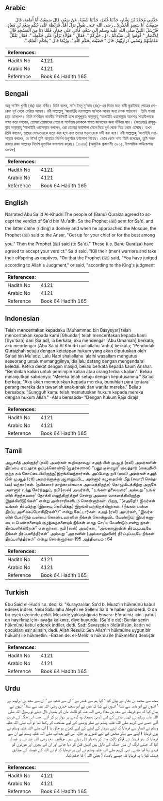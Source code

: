 ## Arabic


<div dir="rtl" lang="ar" style={{fontSize:'larger',backgroundColor:'#f8f9fa',padding:20}}>
حَدَّثَنِي مُحَمَّدُ بْنُ بَشَّارٍ، حَدَّثَنَا غُنْدَرٌ، حَدَّثَنَا شُعْبَةُ، عَنْ سَعْدٍ، قَالَ سَمِعْتُ أَبَا أُمَامَةَ، قَالَ سَمِعْتُ أَبَا سَعِيدٍ الْخُدْرِيَّ ـ رضى الله عنه ـ يَقُولُ نَزَلَ أَهْلُ قُرَيْظَةَ عَلَى حُكْمِ سَعْدِ بْنِ مُعَاذٍ، فَأَرْسَلَ النَّبِيُّ صلى الله عليه وسلم إِلَى سَعْدٍ، فَأَتَى عَلَى حِمَارٍ، فَلَمَّا دَنَا مِنَ الْمَسْجِدِ قَالَ لِلأَنْصَارِ ‏"‏ قُومُوا إِلَى سَيِّدِكُمْ ـ أَوْ ـ خَيْرِكُمْ ‏"‏‏.‏ فَقَالَ ‏"‏ هَؤُلاَءِ نَزَلُوا عَلَى حُكْمِكَ ‏"‏‏.‏ فَقَالَ تَقْتُلُ مُقَاتِلَتَهُمْ وَتَسْبِي ذَرَارِيَّهُمْ‏.‏ قَالَ ‏"‏ قَضَيْتَ بِحُكْمِ اللَّهِ ‏"‏‏.‏ وَرُبَّمَا قَالَ ‏"‏ بِحُكْمِ الْمَلِكِ ‏"‏‏.‏
</div>
<div style={{backgroundColor:'#f8f9fa',padding:20, marginBottom: 10}}><table> <thead> <tr> <th>References:</th> <th></th> </tr> </thead> <tbody><tr><td>Hadith No</td><td>4121</td></tr><tr><td>Arabic No</td><td>4121</td></tr><tr><td>Reference</td><td>Book 64 Hadith 165</td></tr></tbody></table></div>

## Bengali


<div dir="ltr" lang="bn" style={{fontSize:'larger',backgroundColor:'#f8f9fa',padding:20}}>
আবূ সা‘ঈদ খুদরী (রাঃ) হতে বর্ণিত। তিনি বলেন, সা‘দ ইবনু মু‘আয (রাঃ)-এর বিচার মতে বানী কুরাইযাহ গোত্রের লোকেরা দূর্গ থেকে বেরিয়ে আসল। নবী সাল্লাল্লাহু ‘আলাইহি ওয়াসাল্লাম সা‘দকে আনার জন্য লোক পাঠালেন। তিনি গাধায় চড়ে আসলেন। তিনি মসজিদে নাবাবীর নিকটবর্তী হলে রাসূলুল্লাহ সাল্লাল্লাহু ‘আলাইহি ওয়াসাল্লাম আনসার সাহাবীগণকে লক্ষ্য করে বললেন, তোমরা তোমাদের নেতা বা সর্বোত্তম লোককে স্বাগত জানানোর জন্য দাঁড়িয়ে যাও। (অতঃপর) রাসূলুল্লাহ সাল্লাল্লাহু ‘আলাইহি ওয়াসাল্লাম বললেন, এরা তোমার ফায়সালা মেনে নিয়ে দূর্গ থেকে নিচে নেমে এসেছে। তখন তিনি বললেন, তাদের যোদ্ধাদেরকে হত্যা করা হবে এবং তাদের সন্তাদেরকে বন্দী করা হবে। নবী সাল্লাল্লাহু ‘আলাইহি ওয়াসাল্লাম বললেন, হে সা‘দ! তুমি আল্লাহর নির্দেশ অনুসারে ফায়সালা দিয়েছ। কোন কোন সময় তিনি বলেছেন, তুমি সকল রাজার রাজা আল্লাহর নির্দেশ মুতাবিক ফায়সালা করেছ। [৩০৪৩] (আধুনিক প্রকাশনীঃ ৩৮১৫, ইসলামিক ফাউন্ডেশনঃ ৩৮১৮)
</div>
<div style={{backgroundColor:'#f8f9fa',padding:20, marginBottom: 10}}><table> <thead> <tr> <th>References:</th> <th></th> </tr> </thead> <tbody><tr><td>Hadith No</td><td>4121</td></tr><tr><td>Arabic No</td><td>4121</td></tr><tr><td>Reference</td><td>Book 64 Hadith 165</td></tr></tbody></table></div>

## English


<div dir="ltr" lang="en" style={{fontSize:'larger',backgroundColor:'#f8f9fa',padding:20}}>
Narrated Abu Sa'id Al-Khudri:The people of (Banu) Quraiza agreed to accept the verdict of Sa'd bin Mu'adh. So the Prophet (ﷺ) sent for Sa'd, and the latter came (riding) a donkey and when he approached the Mosque, the Prophet (ﷺ) said to the Ansar, "Get up for your chief or for the best among you." Then the Prophet (ﷺ) said (to Sa'd)." These (i.e. Banu Quraiza) have agreed to accept your verdict." Sa'd said, "Kill their (men) warriors and take their offspring as captives, "On that the Prophet (ﷺ) said, "You have judged according to Allah's Judgment," or said, "according to the King's judgment
</div>
<div style={{backgroundColor:'#f8f9fa',padding:20, marginBottom: 10}}><table> <thead> <tr> <th>References:</th> <th></th> </tr> </thead> <tbody><tr><td>Hadith No</td><td>4121</td></tr><tr><td>Arabic No</td><td>4121</td></tr><tr><td>Reference</td><td>Book 64 Hadith 165</td></tr></tbody></table></div>

## Indonesian


<div dir="ltr" lang="id" style={{fontSize:'larger',backgroundColor:'#f8f9fa',padding:20}}>
Telah menceritakan kepadaku [Muhammad bin Basysyar] telah menceritakan kepada kami [Ghundar] telah menceritakan kepada kami [Syu'bah] dari [Sa'ad], ia berkata; aku mendengar [Abu Umamah] berkata; aku mendengar [Abu Sa'id Al Khudri radliallahu 'anhu] berkata; "Penduduk Quraizhah setuju dengan ketetapan hukum yang akan diputuskan oleh Sa'ad bin Mu'adz. Lalu Nabi shallallahu 'alaihi wasallam mengutus seseorang untuk memanggilnya, dia lalu datang dengan mengendarai keledai. Ketika dekat dengan masjid, beliau berkata kepada kaum Anshar: "Berdirilah kalian untuk pemimpin kalian atau orang terbaik kalian". Beliau melanjutkan sabdanya: "Mereka telah setuju dengan keputusanmu." Sa'ad berkata; "Aku akan memutuskan kepada mereka, bunuhlah para tentara perang mereka dan tawanlah anak-anak dan wanita mereka." Beliau bersabda: "Sungguh kamu telah memutuskan hukum kepada mereka dengan hukum Allah." -Atau bersabda- "Dengan hukum Raja diraja
</div>
<div style={{backgroundColor:'#f8f9fa',padding:20, marginBottom: 10}}><table> <thead> <tr> <th>References:</th> <th></th> </tr> </thead> <tbody><tr><td>Hadith No</td><td>4121</td></tr><tr><td>Arabic No</td><td>4121</td></tr><tr><td>Reference</td><td>Book 64 Hadith 165</td></tr></tbody></table></div>

## Tamil


<div dir="ltr" lang="ta" style={{fontSize:'larger',backgroundColor:'#f8f9fa',padding:20}}>
அபூசயீத் அல்குத்ரீ (ரலி) அவர்கள் கூறியதாவது: சஅத் பின் முஆத் (ரலி) அவர்களின் தீர்ப்பை ஏற்பதாக ஒப்புக்கொண்டு (யூதர்களான) “பனூ குறைழா' குலத்தார் (கைபரிலிருந்த தம் கோட்டையிலிருந்து)இறங்கிவந்தார்கள். அப்போது நபி (ஸல்) அவர்கள் சஅத் பின் முஆத் (ரó) அவர்களுக்கு ஆளனுப்பிட, அன்னார் கழுதையின் மீது (சவாரி செய்தபடி) வந்தார்கள். (நபிகளார் தாற்காலிகமாக அமைத்திருந்த) தொழுமிடத்திற்கு அருகே அன்னார் வந்து சேர்ந்ததும், நபி (ஸல்) அவர்கள், “உங்கள் தலைவரை' அல்லது “உங்களில் சிறந்தவரை' நோக்கி எழுந்திரு(த்துச் சென்று அவரை வாகனத்திலிருந்து இறக்கிவிடு)ங்கள்” என்று அன்சாரிகளிடம் சொன்னார்கள். பிறகு, “(சஅதே!) இவர்கள் உங்கள் தீர்ப்பிற்கு (இசைவு தெரிவித்து) இறங்கி வந்திருக்கிறார்கள். (நீங்கள் என்ன தீர்ப்பு அளிக்கப்போகிறீர்கள்?)” என்று கேட்டார்கள். சஅத் (ரலி) அவர்கள், “இவர்களில் போரிடும் வலிமை கொண்டவர்களை நீங்கள் கொன்றுவிட வேண்டும்; இவர்களுடைய பெண்களையும் குழந்தைகளையும் நீங்கள் கைது செய்ய வேண்டும் என்று நான் தீர்ப்பளிக்கிறேன்” என்றார்கள். நபி (ஸல்) அவர்கள், “அல்லாஹ்வின் தீர்ப்புப்படியே நீங்கள் தீர்ப்பளித்தீர்கள்” அல்லது “அரசனின் (அல்லாஹ்வின்) தீர்ப்புப்படியே நீங்கள் தீர்ப்பளித்தீர்கள்” என்று சொன்னார்கள்.195 அத்தியாயம் : 64
</div>
<div style={{backgroundColor:'#f8f9fa',padding:20, marginBottom: 10}}><table> <thead> <tr> <th>References:</th> <th></th> </tr> </thead> <tbody><tr><td>Hadith No</td><td>4121</td></tr><tr><td>Arabic No</td><td>4121</td></tr><tr><td>Reference</td><td>Book 64 Hadith 165</td></tr></tbody></table></div>

## Turkish


<div dir="ltr" lang="tr" style={{fontSize:'larger',backgroundColor:'#f8f9fa',padding:20}}>
Ebu Said el-Hudri r.a. dedi ki: "Kurayzalılar, Sa'd b. Muaz'ın hükmünü kabul ederek indiler. Nebi Sallallahu Aleyhi ve Sellem Sa'd 'e haber gönderdi. O da bir eşek üzerinde geldi. Mescide yaklaştığında Ensara: Efendiniz için -yahut en hayırlınız için- ayağa kalkınız, diye buyurdu. (Sa'd'e de): Bunlar senin hükmünü kabul ederek indiler, dedi. Sad: Savaşçıları öldürülsün, kadın ve çocukları esir alınsın, dedi. Allah Resulü: Sen Allah'ın hükmüine uygun bir hüküm) ile hükmetlin. -Bazen de: el-Melik'in hükmü ile (hükmetlin) demiştir
</div>
<div style={{backgroundColor:'#f8f9fa',padding:20, marginBottom: 10}}><table> <thead> <tr> <th>References:</th> <th></th> </tr> </thead> <tbody><tr><td>Hadith No</td><td>4121</td></tr><tr><td>Arabic No</td><td>4121</td></tr><tr><td>Reference</td><td>Book 64 Hadith 165</td></tr></tbody></table></div>

## Urdu


<div dir="rtl" lang="ur" style={{fontSize:'larger',backgroundColor:'#f8f9fa',padding:20}}>
مجھ سے محمد بن بشار نے بیان کیا ‘ کہا ہم سے غندر نے ‘ ان سے شعبہ نے ‘ ان سے سعد بن ابراہیم نے ‘ انہوں نے ابوامامہ سے سنا ‘ انہوں نے کہا کہ میں نے ابو سعید خدری رضی اللہ عنہ سے سنا ‘ انہوں نے بیان کیا کہ بنو قریظہ نے سعد بن معاذ رضی اللہ عنہ کو ثالث مان کر ہتھیار ڈال دیئے تو رسول اللہ صلی اللہ علیہ وسلم نے انہیں بلانے کے لیے آدمی بھیجا۔ وہ گدھے پر سوار ہو کر آئے۔ جب اس جگہ کے قریب آئے جسے نبی کریم صلی اللہ علیہ وسلم نے نماز پڑھنے کے لیے منتخب کر رکھا تھا تو آپ صلی اللہ علیہ وسلم نے انصار سے فرمایا کہ اپنے سردار کے لینے کے لیے کھڑے ہو جاؤ۔ یا ( آپ صلی اللہ علیہ وسلم نے یوں فرمایا ) اپنے سے بہتر شخص کے لیے کھڑے ہو جاؤ۔ اس کے بعد آپ صلی اللہ علیہ وسلم نے ان سے فرمایا کہ بنو قریظہ نے تم کو ثالث مان کر ہتھیار ڈال دیئے ہیں۔ چنانچہ سعد رضی اللہ عنہ نے یہ فیصلہ کیا کہ جتنے لوگ ان میں جنگ کے قابل ہیں انہیں قتل کر دیا جائے اور ان کے بچوں اور عورتوں کو قیدی بنا لیا جائے۔ نبی کریم صلی اللہ علیہ وسلم نے اس پر فرمایا کہ تم نے اللہ کے فیصلہ کے مطابق فیصلہ کیا یا یہ فرمایا کہ جیسے بادشاہ ( یعنی اللہ ) کا حکم تھا۔
</div>
<div style={{backgroundColor:'#f8f9fa',padding:20, marginBottom: 10}}><table> <thead> <tr> <th>References:</th> <th></th> </tr> </thead> <tbody><tr><td>Hadith No</td><td>4121</td></tr><tr><td>Arabic No</td><td>4121</td></tr><tr><td>Reference</td><td>Book 64 Hadith 165</td></tr></tbody></table></div>